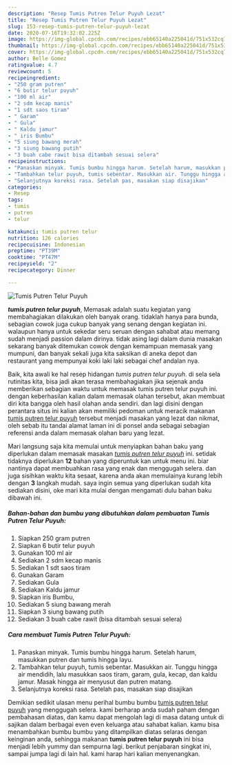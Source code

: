 ```yaml
---
description: "Resep Tumis Putren Telur Puyuh Lezat"
title: "Resep Tumis Putren Telur Puyuh Lezat"
slug: 153-resep-tumis-putren-telur-puyuh-lezat
date: 2020-07-16T19:32:02.225Z
image: https://img-global.cpcdn.com/recipes/ebb65140a225041d/751x532cq70/tumis-putren-telur-puyuh-foto-resep-utama.jpg
thumbnail: https://img-global.cpcdn.com/recipes/ebb65140a225041d/751x532cq70/tumis-putren-telur-puyuh-foto-resep-utama.jpg
cover: https://img-global.cpcdn.com/recipes/ebb65140a225041d/751x532cq70/tumis-putren-telur-puyuh-foto-resep-utama.jpg
author: Belle Gomez
ratingvalue: 4.7
reviewcount: 5
recipeingredient:
- "250 gram putren"
- "6 butir telur puyuh"
- "100 ml air"
- "2 sdm kecap manis"
- "1 sdt saos tiram"
- " Garam"
- " Gula"
- " Kaldu jamur"
- " iris Bumbu"
- "5 siung bawang merah"
- "3 siung bawang putih"
- "3 buah cabe rawit bisa ditambah sesuai selera"
recipeinstructions:
- "Panaskan minyak. Tumis bumbu hingga harum. Setelah harum, masukkan putren dan tumis hingga layu."
- "Tambahkan telur puyuh, tumis sebentar. Masukkan air. Tunggu hingga air mendidih, lalu masukkan saos tiram, garam, gula, kecap, dan kaldu jamur. Masak hingga air menyusut dan putren matang."
- "Selanjutnya koreksi rasa. Setelah pas, masakan siap disajikan"
categories:
- Resep
tags:
- tumis
- putren
- telur

katakunci: tumis putren telur 
nutrition: 126 calories
recipecuisine: Indonesian
preptime: "PT39M"
cooktime: "PT47M"
recipeyield: "2"
recipecategory: Dinner

---
```



![Tumis Putren Telur Puyuh](https://img-global.cpcdn.com/recipes/ebb65140a225041d/751x532cq70/tumis-putren-telur-puyuh-foto-resep-utama.jpg)

<b><i>tumis putren telur puyuh</i></b>, Memasak adalah suatu kegiatan yang membahagiakan dilakukan oleh banyak orang. tidaklah hanya para bunda, sebagian cowok juga cukup banyak yang senang dengan kegiatan ini. walaupun hanya untuk sekedar seru seruan dengan sahabat atau memang sudah menjadi passion dalam dirinya. tidak asing lagi dalam dunia masakan sekarang banyak ditemukan cowok dengan kemampuan memasak yang mumpuni, dan banyak sekali juga kita saksikan di aneka depot dan restaurant yang mempunyai koki laki laki sebagai chef andalan nya.



Baik, kita awali ke hal resep hidangan <i>tumis putren telur puyuh</i>. di sela sela rutinitas kita, bisa jadi akan terasa membahagiakan jika sejenak anda memberikan sebagian waktu untuk memasak tumis putren telur puyuh ini. dengan keberhasilan kalian dalam memasak olahan tersebut, akan membuat diri kita bangga oleh hasil olahan anda sendiri. dan lagi disini dengan perantara situs ini kalian akan memiliki pedoman untuk meracik makanan <u>tumis putren telur puyuh</u> tersebut menjadi masakan yang lezat dan nikmat, oleh sebab itu tandai alamat laman ini di ponsel anda sebagai sebagian referensi anda dalam memasak olahan baru yang lezat.


Mari langsung saja kita memulai untuk menyiapkan bahan baku yang diperlukan dalam memasak masakan <u><i>tumis putren telur puyuh</i></u> ini. setidak tidaknya diperlukan <b>12</b> bahan yang diperuntuk kan untuk menu ini. biar nantinya dapat membuahkan rasa yang enak dan menggugah selera. dan juga sisihkan waktu kita sesaat, karena anda akan memulainya kurang lebih dengan <b>3</b> langkah mudah. saya ingin semua yang diperlukan sudah kita sediakan disini, oke mari kita mulai dengan mengamati dulu bahan baku dibawah ini.

<!--inarticleads1-->

##### Bahan-bahan dan bumbu yang dibutuhkan dalam pembuatan Tumis Putren Telur Puyuh:

1. Siapkan 250 gram putren
1. Siapkan 6 butir telur puyuh
1. Gunakan 100 ml air
1. Sediakan 2 sdm kecap manis
1. Sediakan 1 sdt saos tiram
1. Gunakan  Garam
1. Sediakan  Gula
1. Sediakan  Kaldu jamur
1. Siapkan  iris Bumbu,
1. Sediakan 5 siung bawang merah
1. Siapkan 3 siung bawang putih
1. Sediakan 3 buah cabe rawit (bisa ditambah sesuai selera)




<!--inarticleads2-->

##### Cara membuat Tumis Putren Telur Puyuh:

1. Panaskan minyak. Tumis bumbu hingga harum. Setelah harum, masukkan putren dan tumis hingga layu.
1. Tambahkan telur puyuh, tumis sebentar. Masukkan air. Tunggu hingga air mendidih, lalu masukkan saos tiram, garam, gula, kecap, dan kaldu jamur. Masak hingga air menyusut dan putren matang.
1. Selanjutnya koreksi rasa. Setelah pas, masakan siap disajikan




Demikian sedikit ulasan menu perihal bumbu bumbu <u>tumis putren telur puyuh</u> yang menggugah selera. kami berharap anda sudah paham dengan pembahasan diatas, dan kamu dapat mengolah lagi di masa datang untuk di sajikan dalam berbagai even even keluarga atau sahabat kalian. kamu bisa menambahkan bumbu bumbu yang ditampilkan diatas selaras dengan keinginan anda, sehingga makanan <b>tumis putren telur puyuh</b> ini bisa menjadi lebih yummy dan sempurna lagi. berikut penjabaran singkat ini, sampai jumpa lagi di lain hal. kami harap hari kalian menyenangkan.
